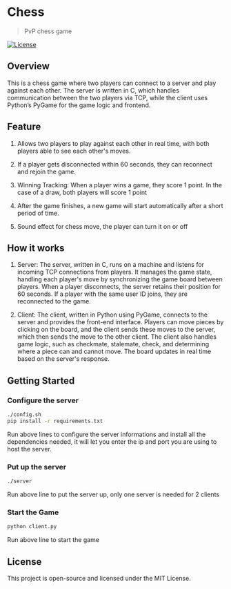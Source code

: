 # Chess

> PvP chess game

[![License](https://img.shields.io/badge/License-MIT-brightgreen.svg)](LICENSE)

## Overview
This is a chess game where two players can connect to a server and play against each other. The server is written in C, which handles communication between the two players via TCP, while the client uses Python’s PyGame for the game logic and frontend.


## Feature
1. Allows two players to play against each other in real time, with both players able to see each other's moves.

2. If a player gets disconnected within 60 seconds, they can reconnect and rejoin the game.

3. Winning Tracking: When a player wins a game, they score 1 point. In the case of a draw, both players will score 1 point

4. After the game finishes, a new game will start automatically after a short period of time.

5. Sound effect for chess move, the player can turn it on or off

## How it works

1. Server: The server, written in C, runs on a machine and listens for incoming TCP connections from players. It manages the game state, handling each player's move by synchronizing the game board between players. When a player disconnects, the server retains their position for 60 seconds. If a player with the same user ID joins, they are reconnected to the game.

2. Client: The client, written in Python using PyGame, connects to the server and provides the front-end interface. Players can move pieces by clicking on the board, and the client sends these moves to the server, which then sends the move to the other client. The client also handles game logic, such as checkmate, stalemate, check, and determining where a piece can and cannot move. The board updates in real time based on the server's response.

## Getting Started

### Configure the server

```bash
./config.sh
pip install -r requirements.txt
```

Run above lines to configure the server informations and install all the dependencies needed, it will let you enter the ip and port you are using to host the server. 

### Put up the server

```bash
./server
```

Run above line to put the server up, only one server is needed for 2 clients

### Start the Game

```bash
python client.py
```

Run above line to start the game

## License

This project is open-source and licensed under the MIT License.


